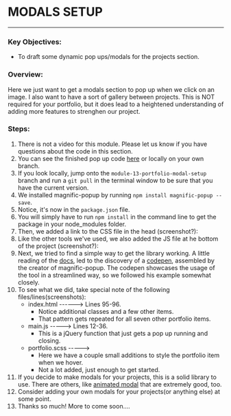 # MODALS SETUP
---

### Key Objectives:
* To draft some dynamic pop ups/modals for the projects section.

### Overview:
Here we just want to get a modals section to pop up when we click on an image. I also want to have a sort of gallery between projects. This is NOT required for your portfolio, but it does lead to a heightened understanding of adding more features to strenghen our project.

### Steps:
1. There is not a video for this module. Please let us know if you have questions about the code in this section.
2. You can see the finished pop up code [here](https://github.com/ElevenfiftyAcademy/JavaScript-151-PortfolioStarter/tree/module-13-portfolio-modal-setup) or locally on your own branch.
3. If you look locally, jump onto the `module-13-portfolio-modal-setup` branch and run a `git pull` in the terminal window to be sure that you have the current version.
4. We installed magnific-popup by running `npm install magnific-popup --save`.
5. Notice, it's now in the `package.json` file.
6. You will simply have to run `npm install` in the command line to get the package in your node_modules folder.
7. Then, we added a link to the CSS file in the head (screenshot?):
8. Like the other tools we've used, we also added the JS file at he bottom of the project (screenshot?):
9. Next, we tried to find a simple way to get the library working. A little reading of the [docs](http://dimsemenov.com/plugins/magnific-popup/), led to the discovery of a [codepen](https://codepen.io/dimsemenov/pen/hutrb), assembled by the creator of magnific-popup. The codepen showcases the usage of the tool in a streamlined way, so we followed his example somewhat closely.
10. To see what we did, take special note of the following files/lines(screenshots):
    * index.html ------> Lines 95-96.
        * Notice additional classes and a few other items.
        * That pattern gets repeated for all seven other portfolio items.
    * main.js -----> Lines 12-36.
        * This is a jQuery function that just gets a pop up running and closing.
    * portfolio.scss -----> 
        * Here we have a couple small additions to style the portfolio item when we hover.
        * Not a lot added, just enough to get started.
11. If you decide to make modals for your projects, this is a solid library to use. There are others, like [animated modal](http://joaopereirawd.github.io/animatedModal.js/) that are extremely good, too.
12. Consider adding your own modals for your projects(or anything else) at some point.
13. Thanks so much! More to come soon....
